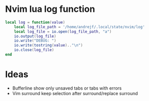 # Nvim lua log function

```lua
local log = function(value)
    local log_file_path = '/home/andrejf/.local/state/nvim/log'
    local log_file = io.open(log_file_path, "a")
    io.output(log_file)
    io.write("DEBUG: ")
    io.write(tostring(value).."\n")
    io.close(log_file)
end
```

# Ideas

- Bufferline show only unsaved tabs or tabs with errors
- Vim surround keep selection after surround/replace surround
